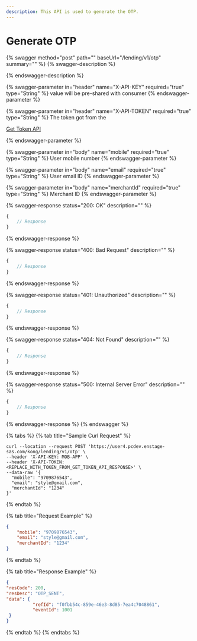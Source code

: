 ```yaml
---
description: This API is used to generate the OTP.
---
```


# Generate OTP

{% swagger method="post" path="" baseUrl="/lending/v1/otp" summary="" %}
{% swagger-description %}

{% endswagger-description %}

{% swagger-parameter in="header" name="X-API-KEY" required="true" type="String" %}
value will be pre-shared with consumer
{% endswagger-parameter %}

{% swagger-parameter in="header" name="X-API-TOKEN" required="true" type="String" %}
The token got from the 

[Get Token API](../../market-place/api-specification/get-token-api.md)


{% endswagger-parameter %}

{% swagger-parameter in="body" name="mobile" required="true" type="String" %}
User mobile number
{% endswagger-parameter %}

{% swagger-parameter in="body" name="email" required="true" type="String" %}
User email ID
{% endswagger-parameter %}

{% swagger-parameter in="body" name="merchantId" required="true" type="String" %}
Merchant ID
{% endswagger-parameter %}

{% swagger-response status="200: OK" description="" %}
```javascript
{
    // Response
}
```
{% endswagger-response %}

{% swagger-response status="400: Bad Request" description="" %}
```javascript
{
    // Response
}
```
{% endswagger-response %}

{% swagger-response status="401: Unauthorized" description="" %}
```javascript
{
    // Response
}
```
{% endswagger-response %}

{% swagger-response status="404: Not Found" description="" %}
```javascript
{
    // Response
}
```
{% endswagger-response %}

{% swagger-response status="500: Internal Server Error" description="" %}
```javascript
{
    // Response
}
```
{% endswagger-response %}
{% endswagger %}

{% tabs %}
{% tab title="Sample Curl Request" %}
```
curl --location --request POST 'https://user4.pcdev.enstage-sas.com/kong/lending/v1/otp' \
--header 'X-API-KEY: MOB-APP' \
--header 'X-API-TOKEN: <REPLACE_WITH_TOKEN_FROM_GET_TOKEN_API_RESPONSE>' \
--data-raw '{
  "mobile": "9709876543",
  "email": "style@gmail.com",
  "merchantId": "1234"
}'
```
{% endtab %}

{% tab title="Request Example" %}
```json
{ 
    "mobile": "9709876543", 
    "email": "style@gmail.com",
    "merchantId": "1234" 
}
```
{% endtab %}

{% tab title="Response Example" %}
```json
{ 
"resCode": 200, 
"resDesc": "OTP_SENT",
"data": { 
          "refId": "f0fbb54c-859e-46e3-8d85-7ea4c7048861",
          "eventId": 1001
 } 
}
```


{% endtab %}
{% endtabs %}

